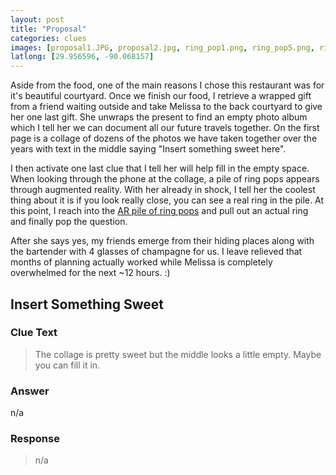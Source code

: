 ```yaml
---
layout: post
title: "Proposal"
categories: clues
images: [proposal1.JPG, proposal2.jpg, ring_pop1.png, ring_pop5.png, ring_pop2.png, ring_pop3.png, ring_pop4.jpg]
latlong: [29.956596, -90.068157]
---
```


Aside from the food, one of the main reasons I chose this restaurant was for it's beautiful courtyard. Once we finish our food, I retrieve a wrapped gift from a friend waiting outside and take Melissa to the back courtyard to give her one last gift. She unwraps the present to find an empty photo album which I tell her we can document all our future travels together. On the first page is a collage of dozens of the photos we have taken together over the years with text in the middle saying "Insert something sweet here".

I then activate one last clue that I tell her will help fill in the empty space. When looking through the phone at the collage, a pile of ring pops appears through augmented reality. With her already in shock, I tell her the coolest thing about it is if you look really close, you can see a real ring in the pile. At this point, I reach into the <a href="https://goo.gl/photos/DL7oXKi9i5ddVszj7">AR pile of ring pops</a> and pull out an actual ring and finally pop the question.

After she says yes, my friends emerge from their hiding places along with the bartender with 4 glasses of champagne for us. I leave relieved that months of planning actually worked while Melissa is completely overwhelmed for the next ~12 hours. :)
<!--excerpt-->

## Insert Something Sweet

### Clue Text
>The collage is pretty sweet but the middle looks a little empty. Maybe you can fill it in.

### Answer
n/a

### Response
>n/a
